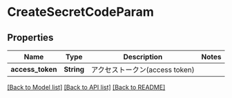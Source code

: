 # CreateSecretCodeParam

## Properties

Name | Type | Description | Notes
------------ | ------------- | ------------- | -------------
**access_token** | **String** | アクセストークン(access token) | 

[[Back to Model list]](../README.md#documentation-for-models) [[Back to API list]](../README.md#documentation-for-api-endpoints) [[Back to README]](../README.md)


